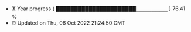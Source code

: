 - ⏳ Year progress { ██████████████████████▁▁▁▁▁▁▁▁ } 76.41 %
- ⏰ Updated on Thu, 06 Oct 2022 21:24:50 GMT

